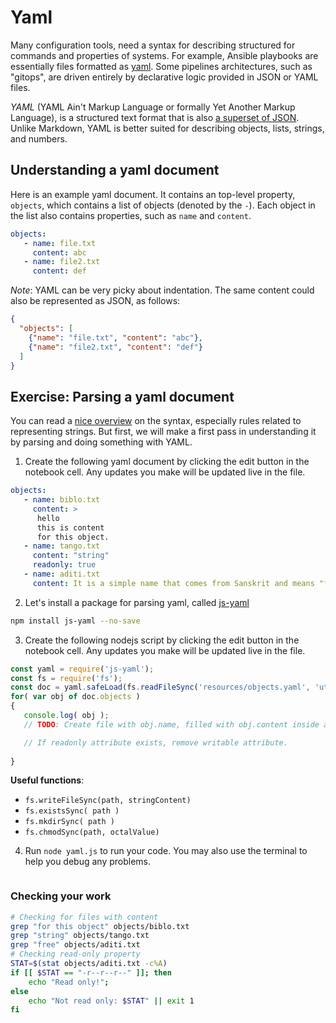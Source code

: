 # Yaml

Many configuration tools, need a syntax for describing structured for commands and properties of systems. For example, Ansible playbooks are essentially files formatted as [yaml](http://docs.ansible.com/ansible/YAMLSyntax.html). Some pipelines architectures, such as "gitops", are driven entirely by declarative logic provided in JSON or YAML files.

_YAML_ (YAML Ain't Markup Language or formally Yet Another Markup Language), is a structured text format that is also [a superset of JSON](https://stackoverflow.com/questions/1726802/what-is-the-difference-between-yaml-and-json/1729545#1729545). Unlike Markdown, YAML is better suited for describing objects, lists, strings, and numbers. 

## Understanding a yaml document

Here is an example yaml document. It contains an top-level property, `objects`, which contains a list of objects (denoted by the `-`). Each object in the list also contains properties, such as `name` and `content`.

```yaml
objects:
   - name: file.txt
     content: abc
   - name: file2.txt
     content: def
```

*Note*: YAML can be very picky about indentation.
The same content could also be represented as JSON, as follows:

```json
{ 
  "objects": [
    {"name": "file.txt", "content": "abc"}, 
    {"name": "file2.txt", "content": "def"}
  ]
}
```

## Exercise: Parsing a yaml document

You can read a [nice overview](https://docs.ansible.com/ansible/latest/reference_appendices/YAMLSyntax.html) on the syntax, especially rules related to representing strings. But first, we will make a first pass in understanding it by parsing and doing something with YAML. 

1. Create the following yaml document by clicking the edit button in the notebook cell. Any updates you make will be updated live in the file.

```yaml |{type:'file', path: 'resources/objects.yaml'}
objects:
   - name: biblo.txt
     content: >
      hello
      this is content
      for this object.
   - name: tango.txt
     content: "string"
     readonly: true 
   - name: aditi.txt
     content: It is a simple name that comes from Sanskrit and means "free," "boundless," "unimpaired," or "entire."

```

2. Let's install a package for parsing yaml, called [js-yaml](https://github.com/nodeca/js-yaml])

```bash | {type:'command', failed_when: 'exitCode != 0' }
npm install js-yaml --no-save
```

3. Create the following nodejs script by clicking the edit button in the notebook cell. Any updates you make will be updated live in the file.


```js |{type:'file', path: 'yaml.js'}
const yaml = require('js-yaml');
const fs = require('fs');
const doc = yaml.safeLoad(fs.readFileSync('resources/objects.yaml', 'utf8'));
for( var obj of doc.objects )
{
   console.log( obj );
   // TODO: Create file with obj.name, filled with obj.content inside an "objects" directory.

   // If readonly attribute exists, remove writable attribute. 
   
}
```

**Useful functions**:

  * `fs.writeFileSync(path, stringContent)`
  * `fs.existsSync( path )`
  * `fs.mkdirSync( path )`
  * `fs.chmodSync(path, octalValue)`
 


4. Run `node yaml.js` to run your code. You may also use the terminal to help you debug any problems.

```bash|{type:'repl'}
```

### Checking your work

```bash | {type: 'command', shell: 'bash'}
# Checking for files with content
grep "for this object" objects/biblo.txt
grep "string" objects/tango.txt
grep "free" objects/aditi.txt
# Checking read-only property
STAT=$(stat objects/aditi.txt -c%A)
if [[ $STAT == "-r--r--r--" ]]; then
    echo "Read only!";
else
    echo "Not read only: $STAT" || exit 1
fi
```

